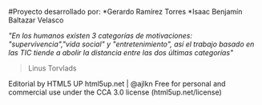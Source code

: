 #Proyecto desarrollado por:
*Gerardo Ramírez Torres
*Isaac Benjamín Baltazar Velasco

*"En los humanos existen 3 categorías de motivaciones: "supervivencia","vida social" y "entretenimiento", así el trabajo basado en las TIC tiende a abolir la distancia entre las dos últimas categorías"*
>Linus Torvlads




Editorial by HTML5 UP
html5up.net | @ajlkn
Free for personal and commercial use under the CCA 3.0 license (html5up.net/license)


